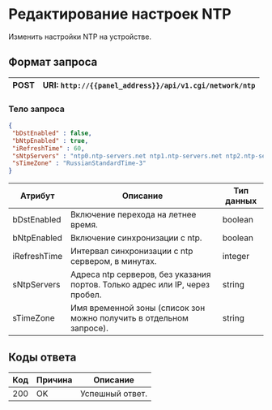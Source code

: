 # Редактирование настроек NTP

Изменить настройки NTP на устройстве.

## Формат запроса

| <format style="" color="ForestGreen"> POST </format> | URI: `http://{{panel_address}}/api/v1.cgi/network/ntp` |
|:----------------------------------------------------:|--------------------------------------------------------|

### Тело запроса
<tabs>
<tab title="JSON">

```JSON
{
 "bDstEnabled" : false,
 "bNtpEnabled" : true,
 "iRefreshTime" : 60,
 "sNtpServers" : "ntp0.ntp-servers.net ntp1.ntp-servers.net ntp2.ntp-servers.net 0.ru.pool.ntp.org1.ru.pool.ntp.org 2.ru.pool.ntp.org",
 "sTimeZone" : "RussianStandardTime-3"
}
```
</tab>
</tabs>

| Атрибут      | Описание                                                                     | Тип данных |
|--------------|------------------------------------------------------------------------------|------------|
| bDstEnabled  | Включение перехода на летнее время.                                          | boolean    |
| bNtpEnabled  | Включение синхронизации с ntp.                                               | boolean    |
| iRefreshTime | Интервал синхронизации с ntp сервером, в минутах.                            | integer    |
| sNtpServers  | Адреса ntp серверов, без указания портов. Только адрес или IP, через пробел. | string     |
| sTimeZone    | Имя временной зоны (список зон можно получить в отдельном запросе).          | string     |

## Коды ответа

| Код | Причина          | Описание                                         |
|-----|------------------|--------------------------------------------------|
| 200 | OK               | Успешный ответ.                                  |